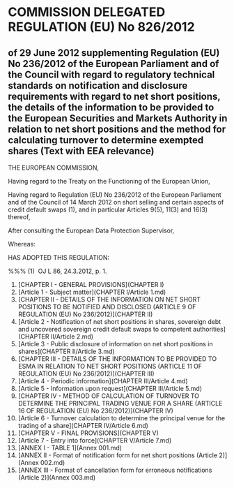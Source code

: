 # COMMISSION DELEGATED REGULATION (EU) No 826/2012

## of 29 June 2012 supplementing Regulation (EU) No 236/2012 of the European Parliament and of the Council with regard to regulatory technical standards on notification and disclosure requirements with regard to net short positions, the details of the information to be provided to the European Securities and Markets Authority in relation to net short positions and the method for calculating turnover to determine exempted shares (Text with EEA relevance)

THE EUROPEAN COMMISSION,

Having regard to the Treaty on the Functioning of the European Union,

Having regard to Regulation (EU) No 236/2012 of the European Parliament and of the Council of 14 March 2012 on short selling and certain aspects of credit default swaps (1), and in particular Articles 9(5), 11(3) and 16(3) thereof,

After consulting the European Data Protection Supervisor,

Whereas:

HAS ADOPTED THIS REGULATION:

%%% (1)  OJ L 86, 24.3.2012, p. 1.

1. [CHAPTER I - GENERAL PROVISIONS](CHAPTER I)
  1. [Article 1 - Subject matter](CHAPTER I/Article 1.md)
1. [CHAPTER II - DETAILS OF THE INFORMATION ON NET SHORT POSITIONS TO BE NOTIFIED AND DISCLOSED (ARTICLE 9 OF REGULATION (EU) No 236/2012)](CHAPTER II)
  1. [Article 2 - Notification of net short positions in shares, sovereign debt and uncovered sovereign credit default swaps to competent authorities](CHAPTER II/Article 2.md)
  1. [Article 3 - Public disclosure of information on net short positions in shares](CHAPTER II/Article 3.md)
1. [CHAPTER III - DETAILS OF THE INFORMATION TO BE PROVIDED TO ESMA IN RELATION TO NET SHORT POSITIONS (ARTICLE 11 OF REGULATION (EU) No 236/2012)](CHAPTER III)
  1. [Article 4 - Periodic information](CHAPTER III/Article 4.md)
  1. [Article 5 - Information upon request](CHAPTER III/Article 5.md)
1. [CHAPTER IV - METHOD OF CALCULATION OF TURNOVER TO DETERMINE THE PRINCIPAL TRADING VENUE FOR A SHARE (ARTICLE 16 OF REGULATION (EU) No 236/2012)](CHAPTER IV)
  1. [Article 6 - Turnover calculation to determine the principal venue for the trading of a share](CHAPTER IV/Article 6.md)
1. [CHAPTER V - FINAL PROVISIONS](CHAPTER V)
  1. [Article 7 - Entry into force](CHAPTER V/Article 7.md)
1. [ANNEX I - TABLE 1](Annex 001.md)
1. [ANNEX II - Format of notification form for net short positions (Article 2)](Annex 002.md)
1. [ANNEX III - Format of cancellation form for erroneous notifications (Article 2)](Annex 003.md)
